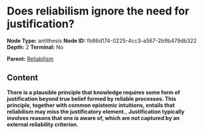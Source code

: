 # Does reliabilism ignore the need for justification?

**Node Type:** antithesis
**Node ID:** fb86d174-0225-4cc3-a567-2b9b479db322
**Depth:** 2
**Terminal:** No

**Parent:** [Reliabilism](reliabilism.md)

## Content

**There is a plausible principle that knowledge requires some form of justification beyond true belief formed by reliable processes. This principle, together with common epistemic intuitions, entails that reliabilism may miss the justificatory element.**, **Justification typically involves reasons that one is aware of, which are not captured by an external reliability criterion.**
